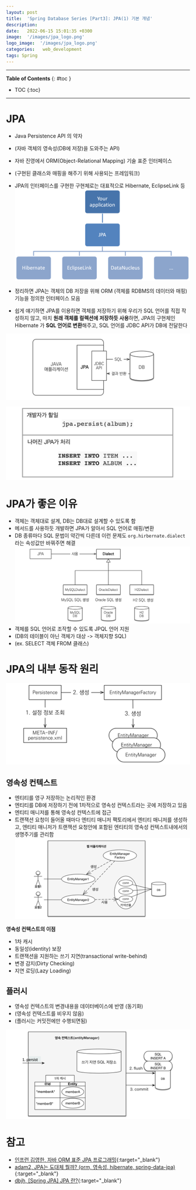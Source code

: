 ```yaml
---
layout: post
title:  'Spring Database Series [Part3]: JPA(1) 기본 개념'
description: 
date:   2022-06-15 15:01:35 +0300
image:  '/images/jpa_logo.png'
logo_image:  '/images/jpa_logo.png'
categories:   web_development
tags: Spring
---
```

---

**Table of Contents**
{: #toc }
*  TOC
{:toc}

---

# JPA

- Java Persistence API 의 약자
- (자바 객체의 영속성(DB에 저장)을 도와주는 API)
- 자바 진영에서 ORM(Object-Relational Mapping) 기술 표준 인터페이스
- (구현된 클래스와 매핑을 해주기 위해 사용되는 프레임워크)
- JPA의 인터페이스를 구현한 구현체로는 대표적으로 Hibernate, EclipseLink 등
    ![](/images/jpa_implementations.png)

- 정리하면 JPA는 객체의 DB 저장을 위해 ORM (객체를 RDBMS의 데이터와 매핑) 기능을 정의한 인터페이스 모음
- 쉽게 얘기하면 JPA를 이용하면 객체를 저장하기 위해 우리가 SQL 언어를 직접 작성하지 않고, 마치 **원래 객체를 컬렉션에 저장하듯 사용**하면, JPA의 구현체인 Hibernate 가 **SQL 언어로 변환**해주고, SQL 언어를 JDBC API가 DB에 전달한다

![](/images/jpa_3.png)

![](/images/jpa_4.png)

# JPA가 좋은 이유

- 객체는 객체대로 설계, DB는 DB대로 설계할 수 있도록 함
- 메서드를 사용하듯 개발하면 JPA가 알아서 SQL 언어로 매핑/변환
- DB 종류마다 SQL 문법이 약간씩 다른데 이런 문제도 `org.hirbernate.dialect` 라는 속성값만 바꿔주면 해결
  ![](/images/jpa_5.png)
- 객체를 SQL 언어로 조작할 수 있도록 JPQL 언어 지원
- (DB의 테이블이 아닌 객체가 대상 -> 객체지향 SQL)
- (ex. SELECT 객체 FROM 클래스)

# JPA의 내부 동작 원리

![](/images/jpa_6.png)

## 영속성 컨텍스트

- 엔티티를 영구 저장하는 논리적인 환경
- 엔티티를 DB에 저장하기 전에 1차적으로 영속성 컨텍스트라는 곳에 저장하고 있음
- 엔티티 매니저를 통해 영속성 컨텍스트에 접근
- 트랜잭션 요청이 들어올 때마다 엔티티 매니저 팩토리에서 엔티티 매니저를 생성하고, 엔티티 매니저가 트랜잭션 요청안에 포함된 엔티티의 영속성 컨텍스트내에서의 생명주기를 관리함
  ![](/images/jpa_7.png)

**영속성 컨텍스트의 이점**  

- 1차 캐시 
- 동일성(identity) 보장
- 트랜잭션을 지원하는 쓰기 지연(transactional write-behind)
- 변경 감지(Dirty Checking) 
- 지연 로딩(Lazy Loading)

## 플러시

- 영속성 컨텍스트의 변경내용을 데이터베이스에 반영 (동기화)
- (영속성 컨텍스트를 비우지 않음)
- (플러시는 커밋전에만 수행되면됨)

![](/images/jpa_8.png)

# 참고

- [인프런 김영한, 자바 ORM 표준 JPA 프로그래밍](https://www.inflearn.com/course/ORM-JPA-Basic/dashboard){:target="_blank"}
- [adam2, JPA는 도대체 뭘까? (orm, 영속성, hibernate, spring-data-jpa)](https://velog.io/@adam2/JPA%EB%8A%94-%EB%8F%84%EB%8D%B0%EC%B2%B4-%EB%AD%98%EA%B9%8C-orm-%EC%98%81%EC%86%8D%EC%84%B1-hibernate-spring-data-jpa){:target="_blank"}
- [dbjh, [Spring JPA] JPA 란?](https://dbjh.tistory.com/77){:target="_blank"}